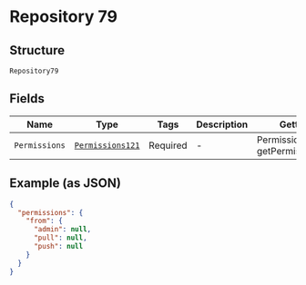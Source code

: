 
# Repository 79

## Structure

`Repository79`

## Fields

| Name | Type | Tags | Description | Getter | Setter |
|  --- | --- | --- | --- | --- | --- |
| `Permissions` | [`Permissions121`](../../doc/models/permissions-121.md) | Required | - | Permissions121 getPermissions() | setPermissions(Permissions121 permissions) |

## Example (as JSON)

```json
{
  "permissions": {
    "from": {
      "admin": null,
      "pull": null,
      "push": null
    }
  }
}
```

